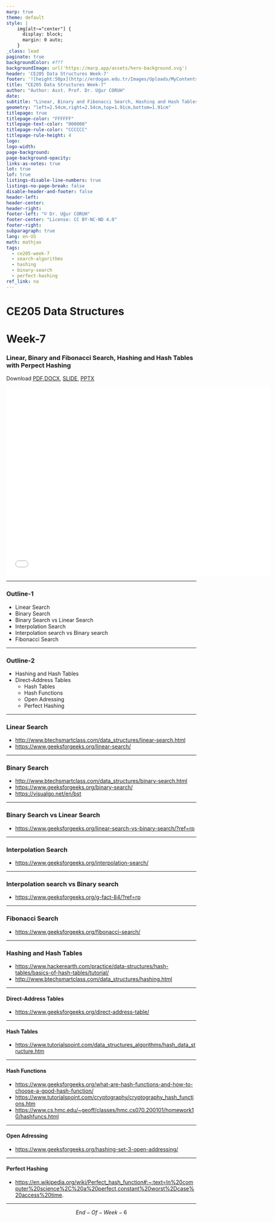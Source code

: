 ```yaml
---
marp: true
theme: default
style: |
    img[alt~="center"] {
      display: block;
      margin: 0 auto;
    }
_class: lead
paginate: true
backgroundColor: #fff
backgroundImage: url('https://marp.app/assets/hero-background.svg')
header: 'CE205 Data Structures Week-7'
footer: '![height:50px](http://erdogan.edu.tr/Images/Uploads/MyContents/L_379-20170718142719217230.jpg) RTEU CE205 Week-7'
title: "CE205 Data Structures Week-7"
author: "Author: Asst. Prof. Dr. Uğur CORUH"
date:
subtitle: "Linear, Binary and Fibonacci Search, Hashing and Hash Tables with Perpect Hashing"
geometry: "left=2.54cm,right=2.54cm,top=1.91cm,bottom=1.91cm"
titlepage: true
titlepage-color: "FFFFFF"
titlepage-text-color: "000000"
titlepage-rule-color: "CCCCCC"
titlepage-rule-height: 4
logo:
logo-width:
page-background:
page-background-opacity:
links-as-notes: true
lot: true
lof: true
listings-disable-line-numbers: true
listings-no-page-break: false
disable-header-and-footer: false
header-left:
header-center:
header-right:
footer-left: "© Dr. Uğur CORUH"
footer-center: "License: CC BY-NC-ND 4.0"
footer-right:
subparagraph: true
lang: en-US 
math: mathjax
tags:
  - ce205-week-7
  - search-algorithms
  - hashing
  - binary-search
  - perfect-hashing
ref_link: na
---
```


<!-- _backgroundColor: aquq -->

<!-- _color: orange -->

<!-- paginate: false -->

# CE205 Data Structures

# Week-7

### Linear, Binary and Fibonacci Search, Hashing and Hash Tables with Perpect Hashing

Download [PDF](pandoc_ce205-week-7-search-hashing.tr_doc.pdf),[DOCX](pandoc_ce205-week-7-search-hashing.tr_word.docx), [SLIDE](ce205-week-7-search-hashing.tr_slide.pdf), [PPTX](ce205-week-7-search-hashing.tr_slide.pptx)

<iframe width=700, height=500 frameBorder=0 src="../ce205-week-7-search-hashing.tr_slide.html"></iframe>

---

<!-- paginate: true -->

### Outline-1

- Linear Search
- Binary Search
- Binary Search vs Linear Search
- Interpolation Search
- Interpolation search vs Binary search
- Fibonacci Search

---

### Outline-2

- Hashing and Hash Tables
- Direct-Address Tables
  - Hash Tables
  - Hash Functions
  - Open Adressing
  - Perfect Hashing

---

### Linear Search

- http://www.btechsmartclass.com/data_structures/linear-search.html 
- https://www.geeksforgeeks.org/linear-search/ 

---

### Binary Search

- http://www.btechsmartclass.com/data_structures/binary-search.html 
- https://www.geeksforgeeks.org/binary-search/ 
- https://visualgo.net/en/bst 

---

### Binary Search vs Linear Search

- https://www.geeksforgeeks.org/linear-search-vs-binary-search/?ref=rp 

---

### Interpolation Search

- https://www.geeksforgeeks.org/interpolation-search/ 

---

### Interpolation search vs Binary search

- https://www.geeksforgeeks.org/g-fact-84/?ref=rp 

---

### Fibonacci Search
- https://www.geeksforgeeks.org/fibonacci-search/ 

---

### Hashing and Hash Tables

- https://www.hackerearth.com/practice/data-structures/hash-tables/basics-of-hash-tables/tutorial/ 
- http://www.btechsmartclass.com/data_structures/hashing.html

---

#### Direct-Address Tables

- https://www.geeksforgeeks.org/direct-address-table/ 

---

#### Hash Tables

- https://www.tutorialspoint.com/data_structures_algorithms/hash_data_structure.htm 

---

#### Hash Functions

- https://www.geeksforgeeks.org/what-are-hash-functions-and-how-to-choose-a-good-hash-function/ 
- https://www.tutorialspoint.com/cryptography/cryptography_hash_functions.htm 
- https://www.cs.hmc.edu/~geoff/classes/hmc.cs070.200101/homework10/hashfuncs.html 

---

#### Open Adressing

- https://www.geeksforgeeks.org/hashing-set-3-open-addressing/ 

---

#### Perfect Hashing

- https://en.wikipedia.org/wiki/Perfect_hash_function#:~:text=In%20computer%20science%2C%20a%20perfect,constant%20worst%2Dcase%20access%20time.

---

$$
End-Of-Week-6
$$
